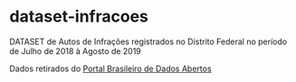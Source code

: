# dataset-infracoes

 DATASET de Autos de Infrações registrados no Distrito Federal no período de Julho de 2018 à Agosto de 2019

Dados retirados do [Portal Brasileiro de Dados Abertos](http://dados.gov.br/dataset/infracoes-transito)
